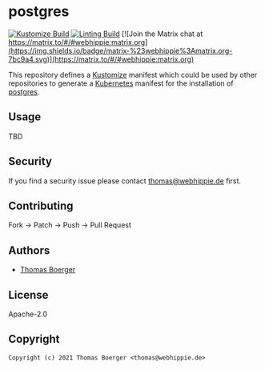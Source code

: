 # postgres

[![Kustomize Build](https://github.com/kustomhippie/postgres/workflows/build/badge.svg)](https://github.com/kustomhippie/postgres/actions?query=workflow%3Abuild) [![Linting Build](https://github.com/kustomhippie/postgres/workflows/linter/badge.svg)](https://github.com/kustomhippie/postgres/actions?query=workflow%3Alinter) [![Join the Matrix chat at https://matrix.to/#/#webhippie:matrix.org](https://img.shields.io/badge/matrix-%23webhippie%3Amatrix.org-7bc9a4.svg)](https://matrix.to/#/#webhippie:matrix.org)

This repository defines a [Kustomize](https://kustomize.io/) manifest which could be used by other repositories to generate a [Kubernetes](https://kubernetes.io/) manifest for the installation of [postgres](https://github.com/postgres/postgres).

## Usage

TBD

## Security

If you find a security issue please contact thomas@webhippie.de first.

## Contributing

Fork -> Patch -> Push -> Pull Request

## Authors

* [Thomas Boerger](https://github.com/tboerger)

## License

Apache-2.0

## Copyright

```
Copyright (c) 2021 Thomas Boerger <thomas@webhippie.de>
```
